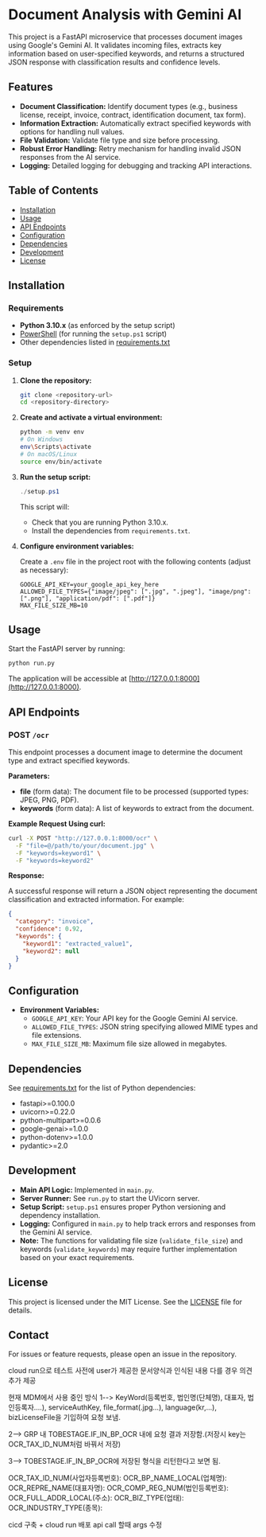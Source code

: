 # Document Analysis with Gemini AI

This project is a FastAPI microservice that processes document images using Google's Gemini AI. It validates incoming files, extracts key information based on user-specified keywords, and returns a structured JSON response with classification results and confidence levels.

## Features

- **Document Classification:** Identify document types (e.g., business license, receipt, invoice, contract, identification document, tax form).
- **Information Extraction:** Automatically extract specified keywords with options for handling null values.
- **File Validation:** Validate file type and size before processing.
- **Robust Error Handling:** Retry mechanism for handling invalid JSON responses from the AI service.
- **Logging:** Detailed logging for debugging and tracking API interactions.

## Table of Contents

- [Installation](#installation)
- [Usage](#usage)
- [API Endpoints](#api-endpoints)
- [Configuration](#configuration)
- [Dependencies](#dependencies)
- [Development](#development)
- [License](#license)

## Installation

### Requirements

- **Python 3.10.x** (as enforced by the setup script)
- [PowerShell](https://docs.microsoft.com/en-us/powershell/) (for running the `setup.ps1` script)
- Other dependencies listed in [requirements.txt](requirements.txt)

### Setup

1. **Clone the repository:**

    ```bash
    git clone <repository-url>
    cd <repository-directory>
    ```

2. **Create and activate a virtual environment:**

    ```bash
    python -m venv env
    # On Windows
    env\Scripts\activate
    # On macOS/Linux
    source env/bin/activate
    ```

3. **Run the setup script:**

    ```powershell
    ./setup.ps1
    ```

    This script will:
    - Check that you are running Python 3.10.x.
    - Install the dependencies from `requirements.txt`.

4. **Configure environment variables:**

    Create a `.env` file in the project root with the following contents (adjust as necessary):

    ```
    GOOGLE_API_KEY=your_google_api_key_here
    ALLOWED_FILE_TYPES={"image/jpeg": [".jpg", ".jpeg"], "image/png": [".png"], "application/pdf": [".pdf"]}
    MAX_FILE_SIZE_MB=10
    ```

## Usage

Start the FastAPI server by running:

```bash
python run.py
```

The application will be accessible at [http://127.0.0.1:8000](http://127.0.0.1:8000).

## API Endpoints

### POST `/ocr`

This endpoint processes a document image to determine the document type and extract specified keywords.

**Parameters:**

- **file** (form data): The document file to be processed (supported types: JPEG, PNG, PDF).
- **keywords** (form data): A list of keywords to extract from the document.

**Example Request Using curl:**

```bash
curl -X POST "http://127.0.0.1:8000/ocr" \
  -F "file=@/path/to/your/document.jpg" \
  -F "keywords=keyword1" \
  -F "keywords=keyword2"
```

**Response:**

A successful response will return a JSON object representing the document classification and extracted information. For example:

```json
{
  "category": "invoice",
  "confidence": 0.92,
  "keywords": {
    "keyword1": "extracted_value1",
    "keyword2": null
  }
}
```

## Configuration

- **Environment Variables:**
  - `GOOGLE_API_KEY`: Your API key for the Google Gemini AI service.
  - `ALLOWED_FILE_TYPES`: JSON string specifying allowed MIME types and file extensions.
  - `MAX_FILE_SIZE_MB`: Maximum file size allowed in megabytes.

## Dependencies

See [requirements.txt](requirements.txt) for the list of Python dependencies:

- fastapi>=0.100.0
- uvicorn>=0.22.0
- python-multipart>=0.0.6
- google-genai>=1.0.0
- python-dotenv>=1.0.0
- pydantic>=2.0

## Development

- **Main API Logic:** Implemented in `main.py`.
- **Server Runner:** See `run.py` to start the UVicorn server.
- **Setup Script:** `setup.ps1` ensures proper Python versioning and dependency installation.
- **Logging:** Configured in `main.py` to help track errors and responses from the Gemini AI service.
- **Note:** The functions for validating file size (`validate_file_size`) and keywords (`validate_keywords`) may require further implementation based on your exact requirements.

## License

This project is licensed under the MIT License. See the [LICENSE](LICENSE) file for details.

## Contact

For issues or feature requests, please open an issue in the repository.





cloud run으로 테스트
사전에 user가 제공한 문서양식과 인식된 내용 다를 경우 의견 추가 제공



현재 MDM에서 사용 중인 방식
1--> KeyWord(등록번호, 법인명(단체명), 대표자, 법인등록자....), serviceAuthKey, file_format(.jpg...), language(kr,...), bizLicenseFile을 기입하여 요청 보냄. 

2--> GRP 내 TOBESTAGE.IF_IN_BP_OCR 내에 요청 결과 저장함.(저장시 key는 OCR_TAX_ID_NUM처럼 바꿔서 저장)

3--> TOBESTAGE.IF_IN_BP_OCR에 저장된 형식을 리턴한다고 보면 됨. 


OCR_TAX_ID_NUM(사업자등록번호): 
OCR_BP_NAME_LOCAL(업체명):
OCR_REPRE_NAME(대표자명):
OCR_COMP_REG_NUM(법인등록번호):
OCR_FULL_ADDR_LOCAL(주소):
OCR_BIZ_TYPE(업태):
OCR_INDUSTRY_TYPE(종목): 


cicd 구축 + cloud run 배포
api call 할때 args 수정